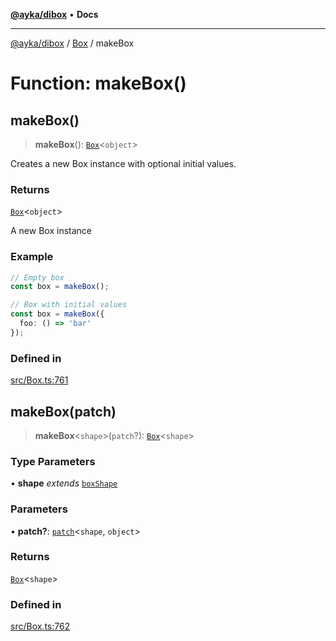 [**@ayka/dibox**](../../../README.md) • **Docs**

***

[@ayka/dibox](../../../globals.md) / [Box](../README.md) / makeBox

# Function: makeBox()

## makeBox()

> **makeBox**(): [`Box`](../classes/Box.md)\<`object`\>

Creates a new Box instance with optional initial values.

### Returns

[`Box`](../classes/Box.md)\<`object`\>

A new Box instance

### Example

```ts
// Empty box
const box = makeBox();

// Box with initial values
const box = makeBox({
  foo: () => 'bar'
});
```

### Defined in

[src/Box.ts:761](https://github.com/AndreyMork/dibox/blob/695789d45a4ef94d6e684c565b58e5a5027b964e/src/Box.ts#L761)

## makeBox(patch)

> **makeBox**\<`shape`\>(`patch`?): [`Box`](../classes/Box.md)\<`shape`\>

### Type Parameters

• **shape** *extends* [`boxShape`](../type-aliases/boxShape.md)

### Parameters

• **patch?**: [`patch`](../type-aliases/patch.md)\<`shape`, `object`\>

### Returns

[`Box`](../classes/Box.md)\<`shape`\>

### Defined in

[src/Box.ts:762](https://github.com/AndreyMork/dibox/blob/695789d45a4ef94d6e684c565b58e5a5027b964e/src/Box.ts#L762)
